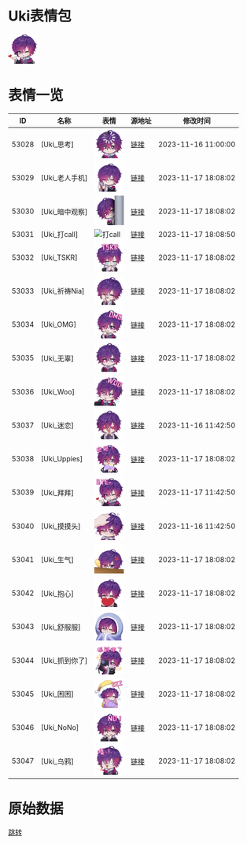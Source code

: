 # Uki表情包

<img src="./cover.png" height="60" alt="cover" />

# 表情一览

|ID|名称|表情|源地址|修改时间|
|----|----|----|----|----|
|53028|[Uki_思考]|<img src="./pic/053028_%5BUki_思考%5D.png" height="60" alt="思考"/>|[链接](https://i0.hdslb.com/bfs/garb/item/eb9a08c78ade7198c2a7c524be91c57609db02a9.png)|2023-11-16 11:00:00|
|53029|[Uki_老人手机]|<img src="./pic/053029_%5BUki_老人手机%5D.png" height="60" alt="老人手机"/>|[链接](https://i0.hdslb.com/bfs/garb/item/490ba1ab9cd8865f6d467afc8297560f4cef28c6.png)|2023-11-17 18:08:02|
|53030|[Uki_暗中观察]|<img src="./pic/053030_%5BUki_暗中观察%5D.png" height="60" alt="暗中观察"/>|[链接](https://i0.hdslb.com/bfs/garb/item/e572a0601aa5e35825fb621f7abae8b02c9d1562.png)|2023-11-17 18:08:02|
|53031|[Uki_打call]|<img src="./pic/053031_%5BUki_打call%5D.png" height="60" alt="打call"/>|[链接](https://i0.hdslb.com/bfs/garb/item/a11a64569a17d2a2d7564bb18759705b20036987.png)|2023-11-17 18:08:50|
|53032|[Uki_TSKR]|<img src="./pic/053032_%5BUki_TSKR%5D.png" height="60" alt="TSKR"/>|[链接](https://i0.hdslb.com/bfs/garb/item/83faf62df511329a5817edc696ecde00d69f764a.png)|2023-11-17 18:08:02|
|53033|[Uki_祈祷Nia]|<img src="./pic/053033_%5BUki_祈祷Nia%5D.png" height="60" alt="祈祷Nia"/>|[链接](https://i0.hdslb.com/bfs/garb/item/a76cf6eae5335c25a8c6b7e0a662be0ca602e5a5.png)|2023-11-17 18:08:02|
|53034|[Uki_OMG]|<img src="./pic/053034_%5BUki_OMG%5D.png" height="60" alt="OMG"/>|[链接](https://i0.hdslb.com/bfs/garb/item/1a2a1a0b22b0938c2c8d8f02e044936cfad290e0.png)|2023-11-17 18:08:02|
|53035|[Uki_无辜]|<img src="./pic/053035_%5BUki_无辜%5D.png" height="60" alt="无辜"/>|[链接](https://i0.hdslb.com/bfs/garb/item/790fd4c4adf8195c2244dc4c083327887aca715b.png)|2023-11-17 18:08:02|
|53036|[Uki_Woo]|<img src="./pic/053036_%5BUki_Woo%5D.png" height="60" alt="Woo"/>|[链接](https://i0.hdslb.com/bfs/garb/item/eec562f545e46215a62d5c679ef7f9efb7ac79b7.png)|2023-11-17 18:08:02|
|53037|[Uki_迷恋]|<img src="./pic/053037_%5BUki_迷恋%5D.png" height="60" alt="迷恋"/>|[链接](https://i0.hdslb.com/bfs/garb/item/1baed7eeb0faee355e0631f3c7e7d9b53ac518ad.png)|2023-11-16 11:42:50|
|53038|[Uki_Uppies]|<img src="./pic/053038_%5BUki_Uppies%5D.png" height="60" alt="Uppies"/>|[链接](https://i0.hdslb.com/bfs/garb/item/bb8bff9f9b88f797941ea6e3afda492ec7614d98.png)|2023-11-17 18:08:02|
|53039|[Uki_拜拜]|<img src="./pic/053039_%5BUki_拜拜%5D.png" height="60" alt="拜拜"/>|[链接](https://i0.hdslb.com/bfs/garb/item/4b2e9ad31a46fe5360b68f4b8607fd45d48c36ce.png)|2023-11-17 11:42:50|
|53040|[Uki_摸摸头]|<img src="./pic/053040_%5BUki_摸摸头%5D.png" height="60" alt="摸摸头"/>|[链接](https://i0.hdslb.com/bfs/garb/item/a0341814c0a4c30d99f8b9026824de16cc107ed0.png)|2023-11-16 11:42:50|
|53041|[Uki_生气]|<img src="./pic/053041_%5BUki_生气%5D.png" height="60" alt="生气"/>|[链接](https://i0.hdslb.com/bfs/garb/item/1320293dd5fe07822dc3ebdc80f2abb416d344be.png)|2023-11-17 18:08:02|
|53042|[Uki_抱心]|<img src="./pic/053042_%5BUki_抱心%5D.png" height="60" alt="抱心"/>|[链接](https://i0.hdslb.com/bfs/garb/item/ec264b963f19e38142e3deb479753154f62c5457.png)|2023-11-17 18:08:02|
|53043|[Uki_舒服服]|<img src="./pic/053043_%5BUki_舒服服%5D.png" height="60" alt="舒服服"/>|[链接](https://i0.hdslb.com/bfs/garb/item/8989a5a95dde76eb1c8111e32687742591e0217c.png)|2023-11-17 18:08:02|
|53044|[Uki_抓到你了]|<img src="./pic/053044_%5BUki_抓到你了%5D.png" height="60" alt="抓到你了"/>|[链接](https://i0.hdslb.com/bfs/garb/item/5ccaf753317b246297cd6da879d72329aae8f648.png)|2023-11-17 18:08:02|
|53045|[Uki_困困]|<img src="./pic/053045_%5BUki_困困%5D.png" height="60" alt="困困"/>|[链接](https://i0.hdslb.com/bfs/garb/item/92cccf3c2ddeb839874188909ecea4fd3e3bab1f.png)|2023-11-17 18:08:02|
|53046|[Uki_NoNo]|<img src="./pic/053046_%5BUki_NoNo%5D.png" height="60" alt="NoNo"/>|[链接](https://i0.hdslb.com/bfs/garb/item/463470d8d803a1da0fb4ef0e7d0cc13951decf45.png)|2023-11-17 18:08:02|
|53047|[Uki_乌鸦]|<img src="./pic/053047_%5BUki_乌鸦%5D.png" height="60" alt="乌鸦"/>|[链接](https://i0.hdslb.com/bfs/garb/item/94cce5debcf7b814d949ab53e4aea5f64b83cddd.png)|2023-11-17 18:08:02|

# 原始数据

[跳转](./raw.json)

